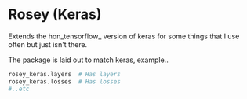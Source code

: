 # Rosey (Keras)

Extends the hon_tensorflow_ version of keras for some things that I use often but just isn't there.

The package is laid out to match keras, example..
```python
rosey_keras.layers  # Has layers
rosey_keras.losses  # Has losses
#..etc
````
